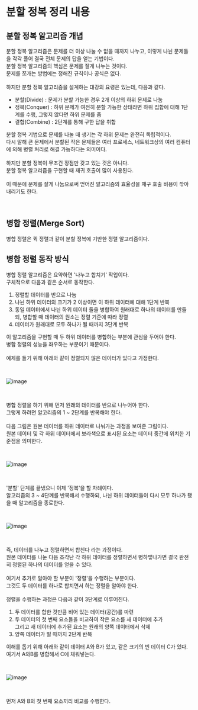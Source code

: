# 분할 정복 정리 내용

## 분할 정복 알고리즘 개념
분할 정복 알고리즘은 문제를 더 이상 나눌 수 없을 때까지 나누고, 이렇게 나뉜 문제들을 각각 풀어 결국 전체 문제의 답을 얻는 기법이다.
<br>
분할 정복 알고리즘의 핵심은 문제를 잘게 나누는 것이다.
<br>
문제를 쪼개는 방법에는 정해진 규칙이나 공식은 없다.
<br>
<br>
하지만 분할 정복 알고리즘을 설계하는 대강의 요령은 있는데, 다음과 같다.
- 분할(Divide) : 문제가 분할 가능한 경우 2개 이상의 하위 문제로 나눔
- 정복(Conquer) : 하위 문제가 여전히 분할 가능한 상태라면 하위 집합에 대해 1단계를 수행, 그렇지 않다면 하위 문제를 품
- 결합(Combine) : 2단계를 통해 구한 답을 취합

분할 정복 기법으로 문제를 나눌 때 생기는 각 하위 문제는 완전히 독립적이다.
<br>
다시 말해 큰 문제에서 분할된 작은 문제들은 여러 프로세스, 네트워크상의 여러 컴퓨터에 의해 병렬 처리로 해결 가능하다는 의미이다.
<br>
<br>
하지만 분할 정복이 무조건 장점만 갖고 있는 것은 아니다.
<br>
분할 정복 알고리즘을 구현할 때 재귀 호출이 많이 사용된다.
<br>
<br>
이 때문에 문제를 잘게 나눔으로써 얻어진 알고리즘의 효율성을 재구 호출 비용이 깎아내리기도 한다.

<br>

## 병합 정렬(Merge Sort)
병합 정렬은 퀵 정렬과 같이 분할 정복에 기반한 정렬 알고리즘이다.

## 병합 정렬 동작 방식
병합 정렬 알고리즘은 요약하면 '나누고 합치기' 작업이다.
<br>
구체적으로 다음과 같은 순서로 동작한다.
1. 정렬할 데이터를 반으로 나눔
2. 나뉜 하위 데이터의 크기가 2 이상이면 이 하위 데이터에 대해 1단계 반복
3. 동일 데이터에서 나뉜 하위 데이터 둘을 병합하여 원래대로 하나의 데이터를 만들되, 병합할 때 데이터의 원소는 정렬 기준에 따라 정렬
4. 데이터가 원래대로 모두 하나가 될 때까지 3단계 반복

이 알고리즘을 구현할 때 두 하위 데이터를 병합하는 부분에 관심을 두어야 한다.
<br>
병합 정렬의 성능을 좌우하는 부분이기 때문이다.
<br>
<br>
예제를 들기 위해 아래와 같이 정렬되지 않은 데이터가 있다고 가정한다.

<br>

![image](https://github.com/JeHeeYu/Book-Reviews/assets/87363461/d2df354e-05aa-4f64-834f-ee71a9995333)


<br>

병합 정렬을 하기 위해 먼저 원래의 데이터를 반으로 나누어야 한다.
<br>
그렇게 하려면 알고리즘의 1 ~ 2단계를 반복해야 한다.
<br>
<br>
다음 그림은 원본 데이터를 하위 데이터로 나눠가는 과정을 보여준 그림이다.
<br>
원본 데이터 및 각 하위 데이터에서 보라색으로 표시된 요소는 데이터 중간에 위치한 기준점을 의미한다.

<br>

![image](https://github.com/JeHeeYu/Book-Reviews/assets/87363461/a5f1aae8-3ca6-43d4-bef7-6f3d7e89e753)


<br>

'분할' 단계를 끝냈으니 이제 '정복'을 할 차례이다.
<br>
알고리즘의 3 ~ 4단꼐를 반복해서 수행하되, 나뉜 하위 데이터들이 다시 모두 하나가 됐을 때 알고리즘을 종료한다.

<br>

![image](https://github.com/JeHeeYu/Book-Reviews/assets/87363461/2de4126f-01fa-4a14-a447-478ddfa944ae)

<br>

즉, 데이터를 나누고 정렬하면서 합친다 라는 과정이다.
<br>
원본 데이터를 나눈 다음 조각난 각 하위 데이터를 정렬하면서 병하뱋나가면 결국 완전히 정렬된 하나의 데이터를 얻을 수 있다.
<br>
<br>
여기서 추가로 알아야 할 부분이 '정렬'을 수행하는 부분이다.
<br>
그것도 두 데이터를 하나로 합치면서 하는 정렬을 알아야 한다.
<br>
<br>
정렬을 수행하는 과정은 다음과 같이 3단계로 이루어진다.
1. 두 데이터를 합한 것만큼 비어 있는 데이터(공간)를 마련
2. 두 데이터의 첫 번째 요소들을 비교하여 작은 요소를 새 데이터에 추가<br>그리고 새 데이터에 추가된 요소는 원래의 양쪽 데이터에서 삭제
3. 양쪽 데이터가 빌 때까지 2단계 반복

이해를 돕기 위해 아래와 같이 데이터 A와 B가 있고, 같은 크기의 빈 데이터 C가 있다.
<br>
여기서 A와B를 병합해서 C에 채워넣는다.

<br>

![image](https://github.com/JeHeeYu/Book-Reviews/assets/87363461/d47d4888-a954-4f96-898f-b8285fce00d3)

<br>

먼저 A와 B의 첫 번째 요소끼리 비교를 수행한다.












